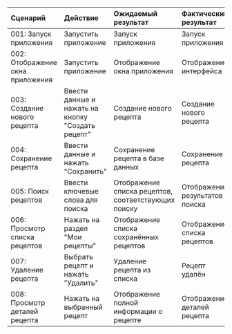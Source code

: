 
|Сценарий|Действие|Ожидаемый результат|Фактический результат| Оценка|
|:---|:---|:---|:---|:---|
|001: Запуск приложения | Запустить приложение | Запуск приложения | Запуск приложения | Тест пройден|  
|002: Отображение окна приложения | Запустить приложение | Отображение окна приложения | Отображение интерфейса | Тест пройден|
|003: Создание нового рецепта | Ввести данные и нажать на кнопку "Создать рецепт" | Создание нового рецепта | Создание нового рецепта | Тест пройден|
|004: Сохранение рецепта | Ввести данные и нажать "Сохранить" | Сохранение рецепта в базе данных | Сохранение рецепта | Тест пройден|
|005: Поиск рецептов | Ввести ключевые слова для поиска | Отображение списка рецептов, соответствующих поиску | Отображение результатов поиска | Тест пройден|
|006: Просмотр списка рецептов | Нажать на раздел "Мои рецепты" | Отображение списка сохранённых рецептов | Отображение списка рецептов | Тест пройден|
|007: Удаление рецепта | Выбрать рецепт и нажать "Удалить" | Удаление рецепта из списка | Рецепт удалён | Тест пройден|
|008: Просмотр деталей рецепта | Нажать на выбранный рецепт | Отображение полной информации о рецепте | Отображение деталей рецепта | Тест пройден|
